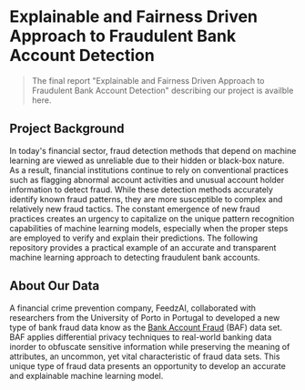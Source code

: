 # Explainable and Fairness Driven Approach to Fraudulent Bank Account Detection
> The final report "Explainable and Fairness Driven Approach to Fraudulent Bank Account Detection" describing our project is availble here.

## Project Background

In today's financial sector, fraud detection methods that depend on machine learning are viewed as unreliable due to their hidden or black-box nature. As a result, financial institutions continue to rely on conventional practices such as flagging abnormal account activities and unusual account holder information to detect fraud. While these detection methods accurately identify known fraud patterns, they are more susceptible to complex and relatively new fraud tactics. The constant emergence of new fraud practices creates an urgency to capitalize on the unique pattern recognition capabilities of machine learning models, especially when the proper steps are employed to verify and explain their predictions. The following repository provides a practical example of an accurate and transparent machine learning approach to detecting fraudulent bank accounts.

## About Our Data 

A financial crime prevention company, FeedzAI, collaborated with researchers from the University of Porto in Portugal to developed a new type of bank fraud data know as the [Bank Account Fraud](https://www.kaggle.com/datasets/sgpjesus/bank-account-fraud-dataset-neurips-2022) (BAF) data set. BAF applies differential privacy techniques to real-world banking data inorder to obfuscate sensitive information while preserving the meaning of attributes, an uncommon, yet vital characteristic of fraud data sets. This unique type of fraud data presents an opportunity to develop an accurate and explainable machine learning model.
